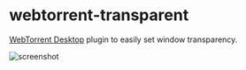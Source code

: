 # webtorrent-transparent
[WebTorrent Desktop](https://webtorrent.io/desktop) plugin to easily set window transparency.

![screenshot](https://cldup.com/bWVqM4viA6.gif)
